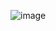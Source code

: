 ![image](https://user-images.githubusercontent.com/96937623/159260060-8f679d9c-84bb-429e-b440-28d934928b26.png)
